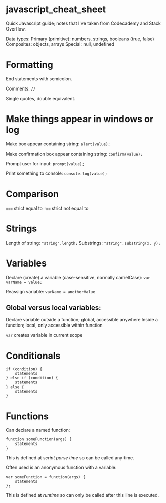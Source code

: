 javascript_cheat_sheet
======================

Quick Javascript guide; notes that I've taken from Codecademy and Stack Overflow.

Data types:
Primary (primitive): numbers, strings, booleans (true, false)
Composites: objects, arrays
Special: null, undefined

# Formatting
End statements with semicolon.

Comments: `//`

Single quotes, double equivalent.

# Make things appear in windows or log
Make box appear containing string:
`alert(value);`

Make confirmation box appear containing string:
`confirm(value);`

Prompt user for input:
`prompt(value);`

Print something to console:
`console.log(value);`

# Comparison
`===` strict equal to
`!==` strict not equal to

# Strings
Length of string: `"string".length;`
Substrings: `"string".substring(x, y);`

# Variables
Declare (create) a variable (case-sensitive, normally camelCase):
`var varName = value;`

Reassign variable:
`varName = anotherValue`

## Global versus local variables:
Declare variable outside a function; global, accessible anywhere
Inside a function; local, only accessible within function

`var` creates variable in current scope 

# Conditionals

    if (condition) {
        statements
    } else if (condition) {
        statements
    } else {
        statements
    }

# Functions
Can declare a named function:

    function someFunction(args) {
        statements
    }

This is defined at *script parse time* so can be called any time.

Often used is an anonymous function with a variable:

    var someFunction = function(args) {
        statements
    };

This is defined at *runtime* so can only be called after this line is executed.
